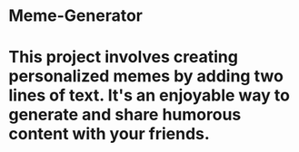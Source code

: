 <h1>Meme-Generator<h1>

<p>This project involves creating personalized memes by adding two lines of text. It's an enjoyable way to generate and share humorous content with your friends.</p>


